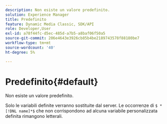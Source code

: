 ```yaml
---
description: Non esiste un valore predefinito.
solution: Experience Manager
title: Predefinito
feature: Dynamic Media Classic, SDK/API
role: Developer,User
exl-id: a78f44fc-d5ec-485d-a7b5-a8baf06f50a5
source-git-commit: 206e4643e3926cb85b4be2189743578f88180be7
workflow-type: tm+mt
source-wordcount: '40'
ht-degree: 5%

---
```


# Predefinito{#default}

Non esiste un valore predefinito.

Solo le variabili definite verranno sostituite dal server. Le occorrenze di `$ *[!DNL name]*$` che non corrispondono ad alcuna variabile personalizzata definita rimangono letterali.
